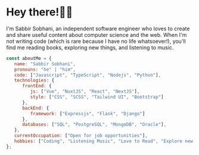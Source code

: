 
<!--
**iamsabbirsobhani/iamsabbirsobhani** is a ✨ _special_ ✨ repository because its `README.md` (this file) appears on your GitHub profile.

Here are some ideas to get you started:

- 🔭 I’m currently working on ...
- 🌱 I’m currently learning ...
- 👯 I’m looking to collaborate on ...
- 🤔 I’m looking for help with ...
- 💬 Ask me about ...
- 📫 How to reach me: ...
- 😄 Pronouns: ...
- ⚡ Fun fact: ...
-->
# Hey there!👋🏼 

I'm Sabbir Sobhani, an independent software engineer who loves to create and share useful content about computer science and the web. When I'm not writing code (which is rare because I have no life whatsoever!), you'll find me reading books, exploring new things, and listening to music.

```javascript
const aboutMe = {
   name: "Sabbir Sobhani",
   pronouns: "he" | "him",
   code: ["Javascript", "TypeScript", "Nodejs", "Python"],
   technologies: {
      frontEnd: {
         js: ["Vue", "NuxtJS", "React", "NextJS"],
         style: ["CSS", "SCSS", "Tailwind UI", "Bootstrap"]
      },
      backEnd: {
         framework: ["Expressjs", "Flask", "Django"]
      },
      databases: ["SQL", "PostgreSQL", "MongoDB", "Oracle"],
   },
   currentOccupation: ["Open for job opportunities"],
   hobbies: ["Coding", "Listening Music", "Love to Read", "Explore new things"],
};
```
